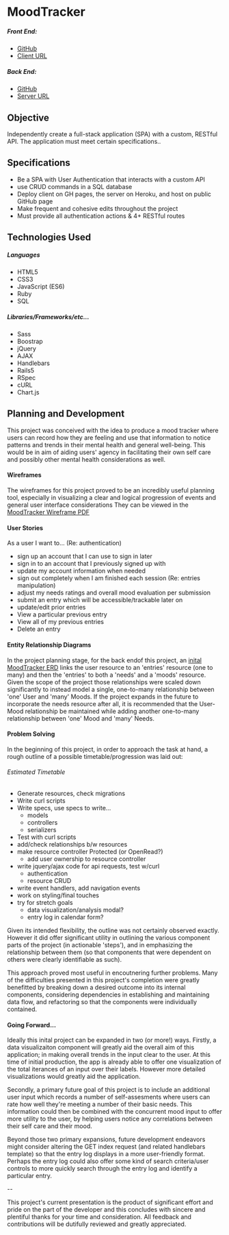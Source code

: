
# MoodTracker

##### Front End:
- [GitHub](https://github.com/srsexton94/moodtracker-client)
- [Client URL](https://srsexton94.github.io/moodtracker-client/)

##### Back End:
- [GitHub](https://github.com/srsexton94/moodtracker-api)
- [Server URL](https://moodtracker-api.herokuapp.com/)

## Objective
Independently create a full-stack application (SPA) with a custom, RESTful API.
The application must meet certain specifications..

## Specifications
* Be a SPA with User Authentication that interacts with a custom API
* use CRUD commands in a SQL database
* Deploy client on GH pages, the server on Heroku, and host on public GitHub page
* Make frequent and cohesive edits throughout the project
* Must provide all authentication actions & 4+ RESTful routes

## Technologies Used
##### Languages
* HTML5
* CSS3
* JavaScript (ES6)
* Ruby
* SQL

##### Libraries/Frameworks/etc...
* Sass
* Boostrap
* jQuery
* AJAX
* Handlebars
* Rails5
* RSpec
* cURL
* Chart.js

## Planning and Development
This project was conceived with the idea to produce a mood tracker where users can record how they are feeling and use that information to notice patterns and trends in their mental health and general well-being. This would be in aim of aiding users' agency in facilitating their own self care and possibly other mental health considerations as well.

#### Wireframes
The wireframes for this project proved to be an incredibly useful planning tool, especially in visualizing a clear and logical progression of events and general user interface considerations
They can be viewed in the [MoodTracker Wireframe PDF](https://documentcloud.adobe.com/link/track?uri=urn%3Aaaid%3Ascds%3AUS%3A9c7eec20-3b93-4a49-a046-d2e38c279b17)

#### User Stories
As a user I want to...
(Re: authentication)
- sign up an account that I can use to sign in later
- sign in to an account that I previously signed up with
- update my account information when needed
- sign out completely when I am finished each session
(Re: entries manipulation)
- adjust my needs ratings and overall mood evaluation per submission
- submit an entry which will be accessible/trackable later on
- update/edit prior entries
- View a particular previous entry
- View all of my previous entries
- Delete an entry

#### Entity Relationship Diagrams
In the project planning stage, for the back endof this project, an [inital MoodTracker ERD](https://documentcloud.adobe.com/link/track?uri=urn%3Aaaid%3Ascds%3AUS%3A82eb9e85-769c-4066-9a72-4e8d96d2754f) links the user resource to an 'entries' resource (one to many) and then the 'entries' to both a 'needs' and a 'moods' resource.  Given the scope of the project those relationships were scaled down significantly to instead model a single, one-to-many relationship between 'one' User and 'many' Moods.
If the project expands in the future to incorporate the needs resource after all, it is recommended that the User-Mood relationship be maintained while adding another one-to-many relationship between 'one' Mood and 'many' Needs.

#### Problem Solving
In the beginning of this project, in order to approach the task at hand, a rough outline of a possible timetable/progression was laid out:
###### Estimated Timetable

* Generate resources, check migrations
* Write curl scripts
* Write specs, use specs to write...
  - models
  - controllers
  - serializers
* Test with curl scripts
* add/check relationships b/w resources
* make resource controller Protected (or OpenRead?)
  - add user ownership to resource controller
* write jquery/ajax code for api requests, test w/curl
  - authentication
  - resource CRUD
* write event handlers, add navigation events
* work on styling/final touches
* try for stretch goals
  - data visualization/analysis modal?
  - entry log in calendar form?

Given its intended flexibility, the outline was not certainly observed exactly. However it did offer significant utility in outlining the various component parts of the project (in actionable 'steps'), and in emphasizing the relationship between them (so that components that were dependent on others were clearly identifiable as such).

This approach proved most useful in encoutnering further problems.  Many of the difficulties presented in this project's completion were greatly benefitted by breaking down a desired outcome into its internal components, considering dependencies in establishing and maintaining data flow, and refactoring so that the components were individually contained.

#### Going Forward...
Ideally this inital project can be expanded in two (or more!) ways.  Firstly, a data visualizaiton component will greatly aid the overall aim of this application; in making overall trends in the input clear to the user.  At this time of initial production, the app is already able to offer one visualization of the total iterances of an input over their labels.  However more detailed visualizations would greatly aid the application.

Secondly, a primary future goal of this project is to include an additional user input which records a number of self-assesments where users can rate how well they're meeting a number of their basic needs. This information could then be combined with the concurrent mood input to offer more utility to the user, by helping users notice any correlations between their self care and their mood.

Beyond those two primary expansions, future development endeavors might consider altering the GET index request (and related handlebars template) so that the entry log displays in a more user-friendly format. Perhaps the entry log could also offer some kind of search criteria/user controls to more quickly search through the entry log and identify a particular entry.

--

This project's current presentation is the product of significant effort and pride on the part of the developer and this concludes with sincere and plentiful thanks for your time and consideration. All feedback and contributions will be dutifully reviewed and greatly appreciated.
